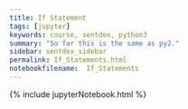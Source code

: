 ```yaml
---
title: If Statement
tags: [jupyter]
keywords: course, sentdex, python3
summary: "So far this is the same as py2."
sidebar: sentdex_sidebar
permalink: If_Statements.html
notebookfilename:  If_Statements
---
```


{% include jupyterNotebook.html %}